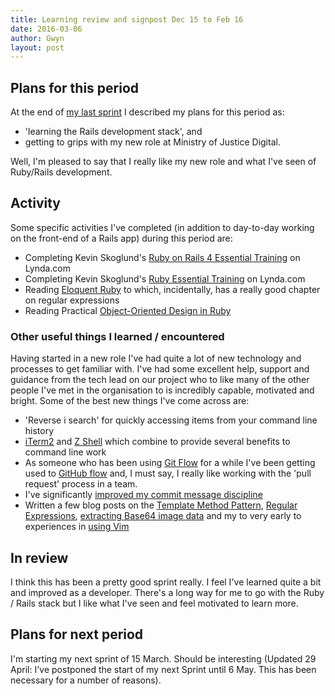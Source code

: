 ```yaml
---
title: Learning review and signpost Dec 15 to Feb 16
date: 2016-03-06
author: Gwyn
layout: post
---
```


## Plans for this period

At the end of [my last sprint](https://52.27.200.123/learning-review-and-signpost-november-2015/) I described my plans for this period as:

  * 'learning the Rails development stack', and
  * getting to grips with my new role at Ministry of Justice Digital.

Well, I'm pleased to say that I really like my new role and what I've seen of Ruby/Rails development.

## Activity

Some specific activities I've completed (in addition to day-to-day working on the front-end of a Rails app) during this period are:

  * Completing Kevin Skoglund's [Ruby on Rails 4 Essential Training](http://www.lynda.com/Ruby-Rails-tutorials/Ruby-Rails-4-Essential-Training/139989-2.html) on Lynda.com
  * Completing Kevin Skoglund's [Ruby Essential Training](http://www.lynda.com/Ruby-tutorials/essential-training/47905-2.html) on Lynda.com
  * Reading <a href="https://www.safaribooksonline.com/library/view/eloquent-ruby/9780321700308/" target="_blank">Eloquent Ruby</a> to which, incidentally, has a really good chapter on regular expressions
  * Reading Practical <a href="https://www.safaribooksonline.com/library/view/practical-object-oriented-design/9780132930895/" target="_blank">Object-Oriented Design in Ruby</a>

### Other useful things I learned / encountered

Having started in a new role I've had quite a lot of new technology and processes to get familiar with. I've had some excellent help, support and guidance from the tech lead on our project who to like many of the other people I've met in the organisation to is incredibly capable, motivated and bright. Some of the best new things I've come across are:

  * 'Reverse i search' for quickly accessing items from your command line history
  * <a href="https://www.iterm2.com/" target="_blank">iTerm2</a> and <a href="https://en.wikipedia.org/wiki/Z_shell" target="_blank">Z Shell</a> which combine to provide several benefits to command line work
  * As someone who has been using <a href="https://www.atlassian.com/git/tutorials/comparing-workflows/gitflow-workflow" target="_blank">Git Flow</a> for a while I've been getting used to <a href="https://guides.github.com/introduction/flow/" target="_blank">GitHub flow</a> and, I must say, I really like working with the 'pull request' process in a team.
  * I've significantly [improved my commit message discipline](http://chris.beams.io/posts/git-commit/)
  * Written a few blog posts on the [Template Method Pattern](https://52.27.200.123/the-template-method-pattern/), [Regular Expressions](https://52.27.200.123/regular-expression-revision/), [extracting Base64 image data](https://52.27.200.123/extracting-base64-image-data/) and my to very early to experiences in [using Vim](https://52.27.200.123/the-road-to-vim/)

## In review

I think this has been a pretty good sprint really. I feel I've learned quite a bit and improved as a developer. There's a long way for me to go with the Ruby / Rails stack but I like what I've seen and feel motivated to learn more.

## Plans for next period

I'm starting my next sprint of 15 March. Should be interesting (Updated 29 April: I've postponed the start of my next Sprint until 6 May. This has been necessary for a number of reasons).